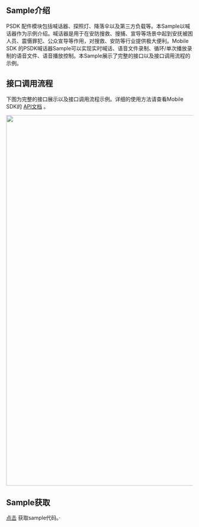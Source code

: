 ## Sample介绍

PSDK 配件模块包括喊话器、探照灯、降落伞以及第三方负载等。本Sample以喊话器作为示例介绍。喊话器是用于在安防搜救、搜捕、宣导等场景中起到安抚被困人员、震慑罪犯、公众宣导等作用，对搜救、安防等行业提供极大便利。Mobile SDK 的PSDK喊话器Sample可以实现实时喊话、语音文件录制、循环/单次播放录制的语音文件、语音播放控制。本Sample展示了完整的接口以及接口调用流程的示例。


## 接口调用流程

下图为完整的接口展示以及接口调用流程示例。详细的使用方法请查看Mobile SDK的 [API文档](https://developer.dji.com/cn/api-reference-v5/android-api/Components/IMegaphoneManager/IMegaphoneManager.html) 。 


<div align=center><img src="https://terra-1-g.djicdn.com/71a7d383e71a4fb8887a310eb746b47f/msdk/Documentation/V5.1/sample/payload.png" width="1000" ></div>




## Sample获取

 [点击](https://github.com/dji-sdk/Mobile-SDK-Android-V5) 获取sample代码。·